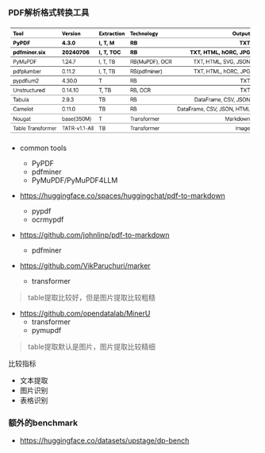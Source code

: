 
### PDF解析格式转换工具

![alt text](image.png)

- common tools
    - PyPDF
    - pdfminer
    - PyMuPDF/PyMuPDF4LLM

- https://huggingface.co/spaces/huggingchat/pdf-to-markdown
    - pypdf
    - ocrmypdf
- https://github.com/johnlinp/pdf-to-markdown
    - pdfminer

- https://github.com/VikParuchuri/marker
    - transformer
> table提取比较好，但是图片提取比较粗糙
- https://github.com/opendatalab/MinerU
    - transformer
    - pymupdf
> table提取默认是图片，图片提取比较精细

比较指标
- 文本提取
- 图片识别
- 表格识别

### 额外的benchmark
- https://huggingface.co/datasets/upstage/dp-bench
